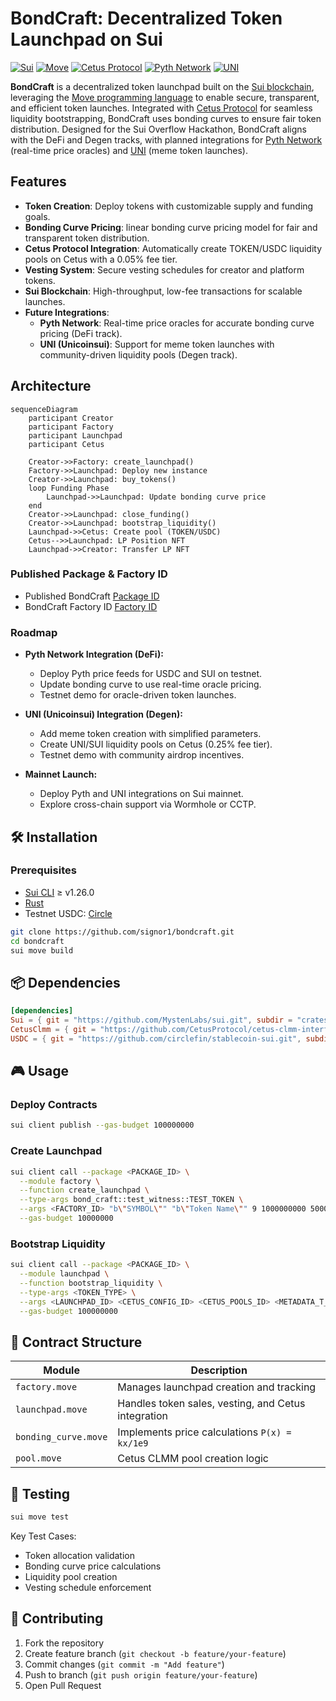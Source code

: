 # BondCraft: Decentralized Token Launchpad on Sui

[![Sui](https://img.shields.io/badge/Sui-1f8ece?style=for-the-badge&logo=sui&logoColor=white)](https://sui.io/)
[![Move](https://img.shields.io/badge/Move-008080?style=for-the-badge&logo=rust&logoColor=white)](https://move-language.github.io/move/)
[![Cetus Protocol](https://img.shields.io/badge/Cetus%20Protocol-00C4B4?style=for-the-badge&logo=blockchain&logoColor=white)](https://www.cetus.zone/)
[![Pyth Network](https://img.shields.io/badge/Pyth%20Network-6B46C1?style=for-the-badge&logo=oracle&logoColor=white)](https://pyth.network/)
[![UNI](https://img.shields.io/badge/UNI-00C4B4?style=for-the-badge&logo=sui&logoColor=white)](https://unicoinsui.com/)

**BondCraft** is a decentralized token launchpad built on the [Sui blockchain](https://sui.io/), leveraging the [Move programming language](https://move-language.github.io/move/) to enable secure, transparent, and efficient token launches. Integrated with [Cetus Protocol](https://www.cetus.zone/) for seamless liquidity bootstrapping, BondCraft uses bonding curves to ensure fair token distribution. Designed for the Sui Overflow Hackathon, BondCraft aligns with the DeFi and Degen tracks, with planned integrations for [Pyth Network](https://pyth.network/) (real-time price oracles) and [UNI](https://unicoinsui.com/) (meme token launches).

## Features

- **Token Creation**: Deploy tokens with customizable supply and funding goals.
- **Bonding Curve Pricing**: linear bonding curve pricing model for fair and transparent token distribution.
- **Cetus Protocol Integration**: Automatically create TOKEN/USDC liquidity pools on Cetus with a 0.05% fee tier.
- **Vesting System**: Secure vesting schedules for creator and platform tokens.
- **Sui Blockchain**: High-throughput, low-fee transactions for scalable launches.
- **Future Integrations**:
  - **Pyth Network**: Real-time price oracles for accurate bonding curve pricing (DeFi track).
  - **UNI (Unicoinsui)**: Support for meme token launches with community-driven liquidity pools (Degen track).

## Architecture

```mermaid
sequenceDiagram
    participant Creator
    participant Factory
    participant Launchpad
    participant Cetus

    Creator->>Factory: create_launchpad()
    Factory->>Launchpad: Deploy new instance
    Creator->>Launchpad: buy_tokens()
    loop Funding Phase
        Launchpad->>Launchpad: Update bonding curve price
    end
    Creator->>Launchpad: close_funding()
    Creator->>Launchpad: bootstrap_liquidity()
    Launchpad->>Cetus: Create pool (TOKEN/USDC)
    Cetus-->>Launchpad: LP Position NFT
    Launchpad->>Creator: Transfer LP NFT
```

### Published Package & Factory ID

- Published BondCraft [Package ID](https://suiscan.xyz/testnet/object/0x9495333f9d631a7e558f4a0f2577f9a9c95d19ac1363a8322abd6b228151de26/tx-blocks)
- BondCraft Factory ID [Factory ID](https://suiscan.xyz/testnet/object/0x545a131ac41903f9e9a822c5b7ebd97db5df1faaa7f1d30c3dea176207237945/tx-blocks)

### Roadmap

- **Pyth Network Integration (DeFi):**
  - Deploy Pyth price feeds for USDC and SUI on testnet.
  - Update bonding curve to use real-time oracle pricing.
  - Testnet demo for oracle-driven token launches.

- **UNI (Unicoinsui) Integration (Degen):**
  - Add meme token creation with simplified parameters.
  - Create UNI/SUI liquidity pools on Cetus (0.25% fee tier).
  - Testnet demo with community airdrop incentives.

- **Mainnet Launch:**
  - Deploy Pyth and UNI integrations on Sui mainnet.
  - Explore cross-chain support via Wormhole or CCTP.

## 🛠 Installation

### Prerequisites

- [Sui CLI](https://docs.sui.io/build/cli-client) ≥ v1.26.0
- [Rust](https://www.rust-lang.org/tools/install)
- Testnet USDC: [Circle](https://faucet.circle.com/)

```bash
git clone https://github.com/signor1/bondcraft.git
cd bondcraft
sui move build
```

## 📦 Dependencies

```toml
[dependencies]
Sui = { git = "https://github.com/MystenLabs/sui.git", subdir = "crates/sui-framework/packages/sui-framework", rev = "testnet-v1.26.0" }
CetusClmm = { git = "https://github.com/CetusProtocol/cetus-clmm-interface.git", subdir = "sui/cetus_clmm", rev = "testnet-v1.26.0", override = true }
USDC = { git = "https://github.com/circlefin/stablecoin-sui.git", subdir = "packages/usdc", rev = "testnet" }
```

## 🎮 Usage

### Deploy Contracts

```bash
sui client publish --gas-budget 100000000
```

### Create Launchpad

```bash
sui client call --package <PACKAGE_ID> \
  --module factory \
  --function create_launchpad \
  --type-args bond_craft::test_witness::TEST_TOKEN \
  --args <FACTORY_ID> "b\"SYMBOL\"" "b\"Token Name\"" 9 1000000000 500000000 200000000 200000000 100000000 500000000 \
  --gas-budget 10000000
```

### Bootstrap Liquidity

```bash
sui client call --package <PACKAGE_ID> \
  --module launchpad \
  --function bootstrap_liquidity \
  --type-args <TOKEN_TYPE> \
  --args <LAUNCHPAD_ID> <CETUS_CONFIG_ID> <CETUS_POOLS_ID> <METADATA_T_ID> <METADATA_USDC_ID> <CLOCK_ID> \
  --gas-budget 100000000
```

## 📜 Contract Structure

| Module | Description |
|--------|-------------|
| `factory.move` | Manages launchpad creation and tracking |
| `launchpad.move` | Handles token sales, vesting, and Cetus integration |
| `bonding_curve.move` | Implements price calculations `P(x) = kx/1e9` |
| `pool.move` | Cetus CLMM pool creation logic |

## 🧪 Testing

```bash
sui move test
```

Key Test Cases:

- Token allocation validation
- Bonding curve price calculations
- Liquidity pool creation
- Vesting schedule enforcement

## 🤝 Contributing

1. Fork the repository
2. Create feature branch (`git checkout -b feature/your-feature`)
3. Commit changes (`git commit -m "Add feature"`)
4. Push to branch (`git push origin feature/your-feature`)
5. Open Pull Request
